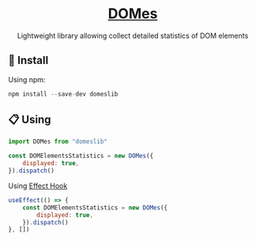 <h1 align="center">
  <a href="https://github.com/w3bsme/OnLime-vulnerability">
    DOMes
  </a>
</h1>

<p align="center">
  Lightweight library allowing collect detailed statistics of DOM elements
</p>

## 🚀 Install

Using npm:
```javascript
npm install --save-dev domeslib
```

## 📋 Using

```javascript
import DOMes from "domeslib"

const DOMElementsStatistics = new DOMes({
	displayed: true,
}).dispatch()
```
Using [Effect Hook](https://reactjs.org/docs/hooks-effect.html)

```javascript
useEffect(() => {
	const DOMElementsStatistics = new DOMes({
		displayed: true,
	}).dispatch()
}, [])
```
